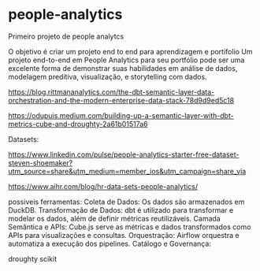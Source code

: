 # people-analytics
Primeiro projeto de people analytcs

O objetivo é criar um projeto end to end para aprendizagem e portifolio
Um projeto end-to-end em People Analytics para seu portfólio pode ser uma excelente forma de demonstrar suas habilidades em análise de dados, modelagem preditiva, visualização, e storytelling com dados.

https://blog.rittmananalytics.com/the-dbt-semantic-layer-data-orchestration-and-the-modern-enterprise-data-stack-78d9d9ed5c18

https://odupuis.medium.com/building-up-a-semantic-layer-with-dbt-metrics-cube-and-droughty-2a61b01517a6

Datasets:

https://www.linkedin.com/pulse/people-analytics-starter-free-dataset-steven-shoemaker?utm_source=share&utm_medium=member_ios&utm_campaign=share_via

https://www.aihr.com/blog/hr-data-sets-people-analytics/


possiveis ferramentas:
Coleta de Dados: Os dados são armazenados em DuckDB.
Transformação de Dados: dbt é utilizado para transformar e modelar os dados, além de definir métricas reutilizáveis.
Camada Semântica e APIs: Cube.js serve as métricas e dados transformados como APIs para visualizações e consultas.
Orquestração: Airflow orquestra e automatiza a execução dos pipelines.
Catálogo e Governança:

droughty
scikit


